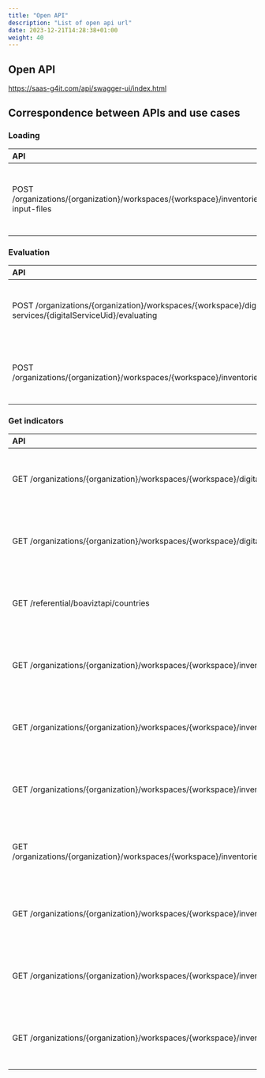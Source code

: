 ```yaml
---
title: "Open API"
description: "List of open api url"
date: 2023-12-21T14:28:38+01:00
weight: 40
---
```


## Open API

https://saas-g4it.com/api/swagger-ui/index.html

## Correspondence between APIs and use cases

### Loading

| API                                                                                                    | Use Cases                                                               | Technical documentation                                                                                                      |
|:-------------------------------------------------------------------------------------------------------|:------------------------------------------------------------------------|:-----------------------------------------------------------------------------------------------------------------------------|
| POST /organizations/{organization}/workspaces/{workspace}/inventories/{inventoryId}/load-input-files | [Load files]({{% ref "../use_cases/uc_inventory/uc3_load_files.md" %}}) | [API Loading]({{% ref "/3-technical-documentation/4-backend_documentation/2-api_documentation/1-loading/api_loading.md" %}}) |

### Evaluation

| API                                                                                                       | Use Cases                                                                                                       | Technical documentation                                                                                                                                        |
|:----------------------------------------------------------------------------------------------------------|:----------------------------------------------------------------------------------------------------------------|:---------------------------------------------------------------------------------------------------------------------------------------------------------------|
| POST /organizations/{organization}/workspaces/{workspace}/digital-services/{digitalServiceUid}/evaluating | [Digital Services - Launch Estimation]({{% ref "../use_cases/uc_digital_services/uc4_launch_estimation.md" %}}) | [API Evaluating Digital Services]({{% ref "/3-technical-documentation/4-backend_documentation/2-api_documentation/2-evaluation/digital_service/_index.md" %}}) |
| POST /organizations/{organization}/workspaces/{workspace}/inventories/{inventoryId}/evaluating            | [Inventory - Launch Estimation]({{% ref "../use_cases/uc_inventory/uc4_launch_estimation.md" %}})               | [API Evaluating Inventories]({{% ref "/3-technical-documentation/4-backend_documentation/2-api_documentation/2-evaluation/api_evaluating_inventory.md" %}})    |

### Get indicators

| API                                                                                                                             | Use Cases                                                                                                                         | Technical documentation                                                                                                                                               |
|:--------------------------------------------------------------------------------------------------------------------------------|:----------------------------------------------------------------------------------------------------------------------------------|:----------------------------------------------------------------------------------------------------------------------------------------------------------------------|
| GET /organizations/{organization}/workspaces/{workspace}/digital-services/{digitalServiceUid}/outputs/physical-equipments       | [Visualize digital service]({{% ref "/2-functional-documentation/use_cases/uc_digital_services/uc5_visualize_footprint.md" %}})   | [API indicators Digital Service]({{% ref "/3-technical-documentation/4-backend_documentation/2-api_documentation/3-indicators/api_indicators_digital_service.md" %}}) |
| GET /organizations/{organization}/workspaces/{workspace}/digital-services/{digitalServiceUid}/outputs/virtual-equipments        | [Visualize digital service]({{% ref "/2-functional-documentation/use_cases/uc_digital_services/uc5_visualize_footprint.md" %}})   | [API indicators Digital Service]({{% ref "/3-technical-documentation/4-backend_documentation/2-api_documentation/3-indicators/api_indicators_digital_service.md" %}}) |
| GET /referential/boaviztapi/countries                                                                                           | [Visualize equipments]({{% ref "/2-functional-documentation/use_cases/uc_inventory/uc5_visualize_equipment_footprint.md" %}})     | [API indicators Inventory]({{% ref "/3-technical-documentation/4-backend_documentation/2-api_documentation/3-indicators/api_indicators_inventory.md" %}})             |
| GET /organizations/{organization}/workspaces/{workspace}/inventories/{inventoryId}/indicators/equipments                        | [Visualize equipments]({{% ref "/2-functional-documentation/use_cases/uc_inventory/uc5_visualize_equipment_footprint.md" %}})     | [API indicators Inventory]({{% ref "/3-technical-documentation/4-backend_documentation/2-api_documentation/3-indicators/api_indicators_inventory.md" %}})             |
| GET /organizations/{organization}/workspaces/{workspace}/inventories/{inventoryId}/indicators/datacenters                       | [Visualize equipments]({{% ref "/2-functional-documentation/use_cases/uc_inventory/uc5_visualize_equipment_footprint.md" %}})     | [API indicators Inventory]({{% ref "/3-technical-documentation/4-backend_documentation/2-api_documentation/3-indicators/api_indicators_inventory.md" %}})             |
| GET /organizations/{organization}/workspaces/{workspace}/inventories/{inventoryId}/indicators/physicalEquipmentsAvgAge          | [Visualize equipments]({{% ref "/2-functional-documentation/use_cases/uc_inventory/uc5_visualize_equipment_footprint.md" %}})     | [API indicators Inventory]({{% ref "/3-technical-documentation/4-backend_documentation/2-api_documentation/3-indicators/api_indicators_inventory.md" %}})             |
| GET /organizations/{organization}/workspaces/{workspace}/inventories/{inventoryId}/indicators/physicalEquipmentsElecConsumption | [Visualize equipments]({{% ref "/2-functional-documentation/use_cases/uc_inventory/uc5_visualize_equipment_footprint.md" %}})     | [API indicators Inventory]({{% ref "/3-technical-documentation/4-backend_documentation/2-api_documentation/3-indicators/api_indicators_inventory.md" %}})             |
| GET /organizations/{organization}/workspaces/{workspace}/inventories/{inventoryId}/outputs/virtual-equipments                   | [Visualize equipments]({{% ref "/2-functional-documentation/use_cases/uc_inventory/uc5_visualize_equipment_footprint.md" %}})     | [API indicators Inventory]({{% ref "/3-technical-documentation/4-backend_documentation/2-api_documentation/3-indicators/api_indicators_inventory.md" %}})             |
| GET /organizations/{organization}/workspaces/{workspace}/inventories/{inventoryId}/inputs/virtual-equipments                    | [Visualize equipments]({{% ref "/2-functional-documentation/use_cases/uc_inventory/uc5_visualize_equipment_footprint.md" %}})     | [API indicators Inventory]({{% ref "/3-technical-documentation/4-backend_documentation/2-api_documentation/3-indicators/api_indicators_inventory.md" %}})             |
| GET /organizations/{organization}/workspaces/{workspace}/inventories/{inventoryId}/indicators/applications                      | [Visualize applications]({{% ref "/2-functional-documentation/use_cases/uc_inventory/uc6_visualize_application_footprint.md" %}}) | [API indicators Inventory]({{% ref "/3-technical-documentation/4-backend_documentation/2-api_documentation/3-indicators/api_indicators_inventory.md" %}})             |
